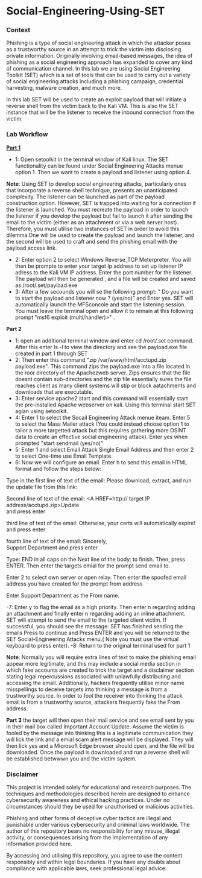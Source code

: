 # Social-Engineering-Using-SET
### Context
Phishing is a type of social engineering attack in which the attacker poses as a trustworthy source in an attempt to trick the victim into disclosing private information.  Originally involving email-based messages, the idea of phishing as a social engineering approach has expanded to cover any kind of communication channel. In this lab we are using Social Engineering Toolkit (SET) which is a set of tools that can be used to carry out a variety of social engineering attacks including a phishing campaign, credential harvesting, malware creation, and much more.

In this lab SET will be used to create an exploit payload that will initiate a reverse shell from the victim back to the Kali VM. This is also the SET instance that will be the listener to receive the inbound connection from the victim.
 
### Lab Workflow
<u>**Part 1**</u>
- 1: Open setoolkit in the terminal window of Kali linux. The SET functionality can be found under Social Engineering Attacks menue option 1. Then we want to create a payload and listener using option 4.

**Note**: Using SET to develop social engineering attacks, particularly ones that incorporate a reverse shell technique, presents an unanticipated complexity.  The listener can be launched as part of the payload construction option.  However, SET is trapped into waiting for a connection if the listener is launched.  You must recreate the payload in order to launch the listener if you develop the payload but fail to launch it after sending the email to the victim (either as an attachment or via a web server host).  Therefore, you must utilise two instances of SET in order to avoid this dilemma.One will be used to create the payload and launch the listener, and the second will be used to craft and send the phishing email with the payload access link.

- 2: Enter option 2 to select Windows Reverse_TCP Meterpreter. You will then be prompte to enter your target Ip address to set up listener IP adress to the Kali VM IP address. Enter the port number for the listener. The payload will then be generated , and a file will be created and saved as /root/.set/payload.exe
- 3: After a few secounds you will se the following prompt: " Do you want to start the payload and listener now ? (yes/no)" and Enter yes. SET will automatically launch the MFSconcole and start the listening session. You must leave the terminal open and allow it to remain at this following prompt "msf6 exploit (multi/handler)>" .

**Part 2**
- 1: open an additional terminal window and enter cd /root/.set command. After this enter ls -l to view the directory and see the payload.exe file created in part 1 through SET
- 2: Then enter this command "zip /var/www/html/acctupd.zip payload.exe". This command zips the payload.exe into a file located in the roor directory of the Apachezweb server. Zips ensures that the file doesnt contain sub-directories and the zip file essentially sures the file reaches client as many client systems will stip or block aatachments and downloads that are executable.
- 3: Enter service apache2 start and this command will essentially start the pre-installed Apache webserver on kali. Using this terminal start SET agian using setoolkit.
- 4: Enter 1 to select the Socail Engineering Attack menue iteam. Enter 5 to select the Mass Mailer attack (You could instead choose option 1 to tailor a more targetted attack but this requires gathering more OSINT data to create an effective social engineering attack). Enter yes when prompted "start sendmail (yes/no)"
- 5: Enter 1 and select Email Attack Single Email Address and then enter 2 to select One-time use Email Template.
- 6: Now we will configure an email. Enter h to send this email in HTML format and follow the steps below:

Type in the first line of text of the email: Please download, extract, and run the update file from this link:<BR>

Second line of text of the email: <A HREF=http:// target IP address/acctupd.zip>Update</A><BR> and press enter

third line of text of the email: Otherwise, your certs will automatically expire!<BR> and press enter

fourth line of text of the email: Sincerely,<BR>Support Department and press enter 

Type: END in all caps on the Next line of the body: to finish. Then, press ENTER. Then enter the targets emial for the prompt send email to. 

Enter 2 to select own server or open relay. Then enter the spoofed email address you have created for the prompt from address

Enter Support Department as the From name.

-7: Enter y to flag the email as a high priority. Then enter n regarding adding an attachment and finally enter n regarding adding an inline attachment. SET will attempt to send the email to the targeted client victim. If successful, you should see the message:   SET has finished sending the emails Press <return> to continue  and Press ENTER and  you will be returned to the SET Social-Engineering Attacks menu.( Note you must use the virtual keyboard to press enter).
-8: Return to the original terminal used for part 1

**Note**: Normally you will require extra lines of text to make the phishing email appear more legitimate, and this may include a social media section in which fake accounts are created to trick the target and a disclaimer section stating legal repercussions associated with unlawfully distributing and accessing the email. Additionally, hackers frequently utilise minor name misspellings to deceive targets into thinking a message is from a trustworthy source.  In order to fool the receiver into thinking the attack email is from a trustworthy source, attackers frequently fake the From address.

**Part 3**
the target will then open their mail service and see email sent by you in their mail box called Important Account Update. Assume the victim is fooled by the message into thinking this is a legitimate communication they will lick the link and a emial scam alert message will be displayed. They will then lick yes and a Microsoft Edge browser should open, and the file will be downloaded. Once the payload is downloaded and run a reverse shell will be established betwwwn you and the victim system.


### Disclaimer

This project is intended solely for educational and research purposes. The techniques and methodologies described herein are designed to enhance cybersecurity awareness and ethical hacking practices. Under no circumstances should they be used for unauthorised or malicious activities.

Phishing and other forms of deceptive cyber tactics are illegal and punishable under various cybersecurity and criminal laws worldwide. The author of this repository bears no responsibility for any misuse, illegal activity, or consequences arising from the implementation of any information provided here.

By accessing and utilising this repository, you agree to use the content responsibly and within legal boundaries. If you have any doubts about compliance with applicable laws, seek professional legal advice.



